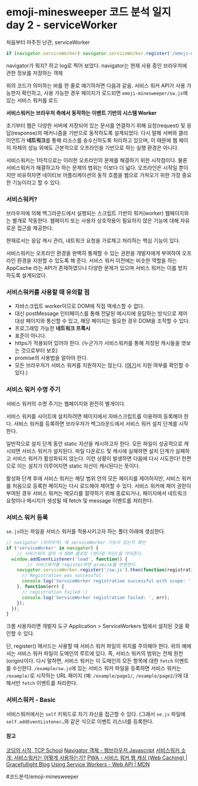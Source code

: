 # emoji-minesweeper 코드 분석 일지 day 2 - serviceWorker
처음부터 마주친 난관, serviceWorker
```javascript
if (navigator.serviceWorker) navigator.serviceWorker.register('/emoji-minesweeper/sw.js')
```
navigator가 뭐지? 하고 log로 찍어 보았다.
navigator는 현재 사용 중인 브라우저에 관한 정보를 저장하는 객체

위의 코드가 의미하는 바를 한 줄로 얘기하자면 다음과 같음.
서비스 워커 API가 사용 가능한지 확인하고, 사용 가능한 경우 페이지가 로드되면 `emoji-minesweeper/sw.js`에 있는 서비스 워커를 로드

**서비스워커는 브라우저 측에서 동작하는 이벤트 기반의 시스템 Worker**
 
초기부터 웹은 다양한 서버에 저장되어 있는 문서를 연결하기 위해 요청(request) 및 응답(response)의 매커니즘을 기반으로 동작하도록 설계되었다. 다시 말해 서버와 클라이언트가 **네트워크**를 통해 리소스를 송수신하도록 처리하고 있으며, 이 때문에 웹 페이지 자체의 성능 외에도 근본적으로 오프라인을 기반으로 하는 실행 환경은 아니다.

서비스워커는 1차적으로는 이러한 오프라인의 문제를 해결하기 위한 시작점이다. 물론 서비스워커가 해결하고자 하는 문제의 범위는 이보다 더 넓다. 오프라인은 시작일 뿐이지만 비유하자면 네이티브 어플리케이션의 동작 흐름을 웹으로 가져오기 위한 가장 중요한 기능이라고 할 수 있다.

### 서비스워커?
브라우저에 의해 백그라운드에서 실행되는 스크립트 기반의 워커(worker)
웹페이지와는 별개로 작동한다.
웹페이지 또는 사용자 상호작용이 필요하지 않은 기능에 대해 자유로운 접근을 제공한다.

현재로서는 응답 캐시 관리, 네트워크 요청을 가로채고 처리하는 핵심 기능이 있다.

서비스워커는 오프라인 환경을 완벽히 통제할 수 있는 권한을 개발자에게 부여하여 오프라인 환경을 지원할 수 있도록 해 준다.
서비스 워커 이전에는 비슷한 역할을 하는 AppCache 라는 API가 존재하였으나 다양한 문제가 있으며 서비스 워커는 이를 방지하도록 설계되었다.

### 서비스워커를 사용할 때 유의할 점
- 자바스크립트 worker이므로 DOM에 직접 액세스할 수 없다.
- 대신 postMessage 인터페이스를 통해 전달된 메시지에 응답하는 방식으로 제어 대상 페이지와 통신할 수 있고, 해당 페이지는 필요한 경우 DOM을 조작할 수 있다.
- 프로그래밍 가능한 **네트워크 프록시**
- 표준이 아니다.
- https가 적용되어 있어야 한다. (누군가가 서비스워커를 통해 저장된 캐시들을 엿보는 것으로부터 보호)
- promise의 사용법을 알아야 한다.
- 모든 브라우저가 서비스 워커를 지원하지는 않는다. ([여기](https://jakearchibald.github.io/isserviceworkerready/)서 지원 여부를 확인할 수 있다.)

### 서비스 워커 수명 주기
서비스 워커의 수명 주기는 웹페이지와 완전히 별개이다.

서비스 워커를 사이트에 설치하려면 페이지에서 자바스크립트를 이용하여 등록해야 한다. 서비스 워커를 등록하면 브라우저가 백그라운드에서 서비스 워커 설치 단계를 시작한다.

일반적으로 설치 단계 동안 static 자산을 캐시하고자 한다. 모든 파일이 성공적으로 캐시되면 서비스 워커가 설치된다. 파일 다운로드 및 캐시에 실패하면 설치 단계가 실패하고 서비스 워커가 활성화되지 않는다. 이런 상황이 발생하면 다음에 다시 시도한다! 한편으로 이는 설치가 이루어지면 static 자산이 캐시된다는 뜻이다.

활성화 단계 후에 서비스 워커는 해당 범위 안의 모든 페이지를 제어하지만, 서비스 워커를 처음으로 등록한 페이지는 다시 로드해야 제어할 수 있다. 서비스 워커에 제어 권한이 부여된 경우 서비스 워커는 메모리를 절약하기 위해 종료되거나, 페이지에서 네트워크 요청이나 메시지가 생성될 때 fetch 및 message 이벤트를 처리한다.

### 서비스 워커 등록
`se.js`라는 파일을 서비스 워커를 적용시키고자 하는 폴더 아래에 생성한다.

```javascript
// navigator (브라우저) 에 serviceWorker 기능이 있는지 확인
if ('serviceWorker' in navigator) {
	// 서비스워커 설치 시 DOM 블로킹 (렌더링 차단)을 막아준다.
  window.addEventListener('load', function() {
		// 서비스워커를 register하면 promise를 반환한다.
    navigator.serviceWorker.register('/sw.js').then(function(registration) {
      // Registration was successful
      console.log('ServiceWorker registration successful with scope: ', registration.scope);
    }, function(err) {
      // registration failed :(
      console.log('ServiceWorker registration failed: ', err);
    });
  });
}
```

크롬 사용자라면 개발자 도구 Application > ServiceWorkers 탭에서 설치된 것을 확인할 수 있다.

단, register() 메서드는 사용할 때 서비스 워커 파일의 위치를 주의해야 한다.
위의 예에서는 서비스 워커 파일이 도메인의 루트에 있다. 즉, 서비스 워커의 범위는 전체 원천(origin)이다. 다시 말하면, 서비스 워커는 이 도메인의 모든 항목에 대한 `fetch` 이벤트를 수신한다.
`/example/sw.js`에 있는 서비스 워커 파일을 등록하면 서비스 워커는 `/example/`로 시작하는 URL 페이지 (예: `/example/page1/`, `/example/page2/`)에 대해서만 `fetch` 이벤트를 처리한다.

### 서비스워커 - Basic
서비스워커에서는 `self` 키워드로 자기 자신을 접근할 수 있다. (그래서 `se.js` 파일에 `self.addEventListener…`와 같은 식으로 이벤트 리스너를 등록한다.




#### 참고
[코딩의 시작, TCP School](http://tcpschool.com/javascript/js_bom_navigator)
[Navigator 객체 - 웹브라우저 Javascript](https://opentutorials.org/course/1363/6650)
[서비스워커 소개: 서비스워커는 어떻게 사용하는가?](http://html5rocksko.blogspot.com/2015/01/introduction-to-service-worker-how-to-use-serviceworker.html)
[PWA - 서비스 워커 웹 캐싱 (Web Caching) | Gracefullight Blog](https://gracefullight.dev/2017/12/22/PWA-ServiceWorker-Web-Caching/)
[Using Service Workers - Web API | MDN](https://developer.mozilla.org/ko/docs/Web/API/Service_Worker_API/Using_Service_Workers)

#코드분석/emoji-minesweeper
